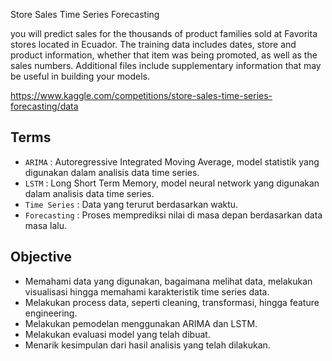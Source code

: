 Store Sales Time Series Forecasting

you will predict sales for the thousands of product families sold at Favorita stores located in Ecuador. The training data includes dates, store and product information, whether that item was being promoted, as well as the sales numbers. Additional files include supplementary information that may be useful in building your models.

https://www.kaggle.com/competitions/store-sales-time-series-forecasting/data

## Terms
- `ARIMA` : Autoregressive Integrated Moving Average, model statistik yang digunakan dalam analisis data time series.
- `LSTM` : Long Short Term Memory, model neural network yang digunakan dalam analisis data time series.
- `Time Series` : Data yang terurut berdasarkan waktu.
- `Forecasting` : Proses memprediksi nilai di masa depan berdasarkan data masa lalu.


## Objective
- Memahami data yang digunakan, bagaimana melihat data, melakukan visualisasi hingga memahami karakteristik time series data.
- Melakukan process data, seperti cleaning, transformasi, hingga feature engineering.
- Melakukan pemodelan menggunakan ARIMA dan LSTM.
- Melakukan evaluasi model yang telah dibuat.
- Menarik kesimpulan dari hasil analisis yang telah dilakukan.
